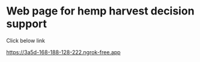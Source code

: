 # Web page for hemp harvest decision support

Click below link

https://3a5d-168-188-128-222.ngrok-free.app
